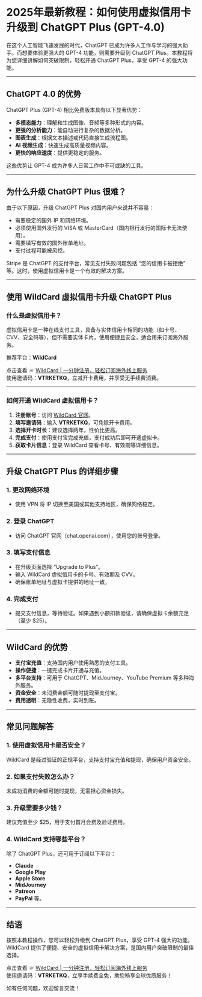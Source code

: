 # 2025年最新教程：如何使用虚拟信用卡升级到 ChatGPT Plus (GPT-4.0)

在这个人工智能飞速发展的时代，ChatGPT 已成为许多人工作与学习的强大助手。而想要体验更强大的 GPT-4 功能，则需要升级到 ChatGPT Plus。本教程将为您详细讲解如何突破限制，轻松开通 ChatGPT Plus，享受 GPT-4 的强大功能。

---

## ChatGPT 4.0 的优势

ChatGPT Plus (GPT-4) 相比免费版本具有以下显著优势：

- **多模态能力**：理解和生成图像、音频等多种形式的内容。
- **更强的分析能力**：能自动进行复杂的数据分析。
- **图表生成**：根据文本描述或代码直接生成流程图。
- **AI 视频生成**：快速生成高质量视频内容。
- **更快的响应速度**：提供更稳定的服务。

这些优势让 GPT-4 成为许多人日常工作中不可或缺的工具。

---

## 为什么升级 ChatGPT Plus 很难？

由于以下原因，升级 ChatGPT Plus 对国内用户来说并不容易：

- 需要稳定的国外 IP 和网络环境。
- 必须使用国外发行的 VISA 或 MasterCard（国内银行发行的国际卡无法使用）。
- 需要填写有效的国外账单地址。
- 支付过程可能被风控。

Stripe 是 ChatGPT 的支付平台，常见支付失败问题包括 “您的信用卡被拒绝” 等。这时，使用虚拟信用卡是一个有效的解决方案。

---

## 使用 WildCard 虚拟信用卡升级 ChatGPT Plus

### 什么是虚拟信用卡？

虚拟信用卡是一种在线支付工具，具备与实体信用卡相同的功能（如卡号、CVV、安全码等），但不需要实体卡片，使用便捷且安全，适合用来订阅海外服务。

推荐平台：**WildCard**

点击查看 ☞ [WildCard | 一分钟注册，轻松订阅海外线上服务](https://yeka.ai/i/VTRKETKQ)  
使用邀请码：**VTRKETKQ**，立减开卡费用，并享受无手续费消费。

---

### 如何开通 WildCard 虚拟信用卡？

1. **注册账号**：访问 [WildCard 官网](https://yeka.ai/i/VTRKETKQ)。
2. **填写邀请码**：输入 **VTRKETKQ**，可免除开卡费用。
3. **选择开卡时长**：建议选择两年，性价比更高。
4. **完成支付**：使用支付宝完成充值，支付成功后即可开通虚拟卡。
5. **获取卡片信息**：登录 WildCard 查看卡号、有效期等详细信息。

---

## 升级 ChatGPT Plus 的详细步骤

### 1. 更改网络环境
- 使用 VPN 将 IP 切换至美国或其他支持地区，确保网络稳定。

### 2. 登录 ChatGPT
- 访问 ChatGPT 官网（chat.openai.com），使用您的账号登录。

### 3. 填写支付信息
- 在升级页面选择 “Upgrade to Plus”。
- 输入 WildCard 虚拟信用卡的卡号、有效期及 CVV。
- 确保账单地址与虚拟卡提供的地址一致。

### 4. 完成支付
- 提交支付信息，等待验证。如果遇到小额扣款验证，请确保虚拟卡余额充足（至少 $25）。

---

## WildCard 的优势

- **支付宝充值**：支持国内用户使用熟悉的支付工具。
- **操作便捷**：一键完成卡片开通与充值。
- **多平台支持**：可用于 ChatGPT、MidJourney、YouTube Premium 等多种海外服务。
- **资金安全**：未消费金额可随时提现至支付宝。
- **费用透明**：无隐性收费，实时到账。

---

## 常见问题解答

### 1. 使用虚拟信用卡是否安全？
WildCard 是经过验证的正规平台，支持支付宝充值和提现，确保用户资金安全。

### 2. 如果支付失败怎么办？
未成功消费的金额可随时提现，无需担心资金损失。

### 3. 升级需要多少钱？
建议充值至少 $25，用于支付首月会费及验证费用。

### 4. WildCard 支持哪些平台？
除了 ChatGPT Plus，还可用于订阅以下平台：
- **Claude**
- **Google Play**
- **Apple Store**
- **MidJourney**
- **Patreon**
- **PayPal** 等。

---

## 结语

按照本教程操作，您可以轻松升级到 ChatGPT Plus，享受 GPT-4 强大的功能。WildCard 提供了便捷、安全的虚拟信用卡解决方案，是国内用户突破限制的最佳选择。

点击查看 ☞ [WildCard | 一分钟注册，轻松订阅海外线上服务](https://yeka.ai/i/VTRKETKQ)  
使用邀请码：**VTRKETKQ**，立享手续费全免，助您畅享全球优质服务！

如有任何问题，欢迎留言交流！
